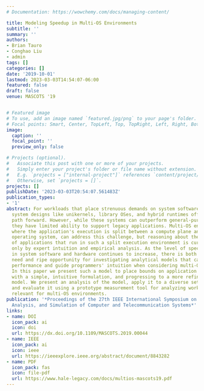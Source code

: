 ```yaml
---
# Documentation: https://wowchemy.com/docs/managing-content/

title: Modeling Speedup in Multi-OS Environments
subtitle: ''
summary: ''
authors:
- Brian Tauro
- Conghao Liu
- admin
tags: []
categories: []
date: '2019-10-01'
lastmod: 2023-03-03T14:54:07-06:00
featured: false
draft: false
venue: MASCOTS '19


# Featured image
# To use, add an image named `featured.jpg/png` to your page's folder.
# Focal points: Smart, Center, TopLeft, Top, TopRight, Left, Right, BottomLeft, Bottom, BottomRight.
image:
  caption: ''
  focal_point: ''
  preview_only: false

# Projects (optional).
#   Associate this post with one or more of your projects.
#   Simply enter your project's folder or file name without extension.
#   E.g. `projects = ["internal-project"]` references `content/project/deep-learning/index.md`.
#   Otherwise, set `projects = []`.
projects: []
publishDate: '2023-03-03T20:54:07.561483Z'
publication_types:
- '1'
abstract: For workloads that place strenuous demands on system software, novel operating
  system designs like unikernels, library OSes, and hybrid runtimes offer a promising
  path forward. However, while these systems can outperform general-purpose OSes,
  they have limited ability to support legacy applications. Multi-OS environments,
  where the application's execution is split between a compute plane and a data plane
  operating system, can address this challenge, but reasoning about the performance
  of applications that run in such a split execution environment is currently guided
  only by expert intuition and empirical analysis. As the level of specialization
  in system software and hardware continues to increase, there is both a pressing
  need and ripe opportunity for investigating analytical models that can predict application
  performance and guide programmers' intuition when considering multi-OS environments.
  In this paper we present such a model to place bounds on application speedup, beginning
  with a simple, intuitive formulation, and progressing to a more refined, predictive
  model. We present an analysis of the model, apply it to a diverse set of benchmarks,
  and evaluate it using a prototype measurement tool for analyzing workload characteristics
  relevant for multi-OS environments.
publication: '*Proceedings of the 27th IEEE International Symposium on the Modeling,
  Analysis, and Simulation of Computer and Telecommunication Systems*'
links:
- name: DOI
  icon_pack: ai
  icon: doi
  url: https://dx.doi.org/10.1109/MASCOTS.2019.00044
- name: IEEE
  icon_pack: ai
  icon: ieee
  url: https://ieeexplore.ieee.org/abstract/document/8843282
- name: PDF
  icon_pack: fas
  icon: file-pdf
  url: https://www.hale-legacy.com/docs/multios-mascots19.pdf
---
```

